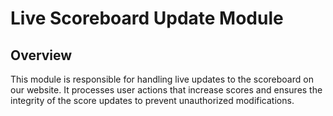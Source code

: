 # Live Scoreboard Update Module

## Overview

This module is responsible for handling live updates to the scoreboard on our website. It processes user actions that increase scores and ensures the integrity of the score updates to prevent unauthorized modifications.
